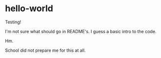 # hello-world
Testing!

I'm not sure what should go in README's. I guess a basic intro to the code. 

Hm. 

School did not prepare me for this at all.

